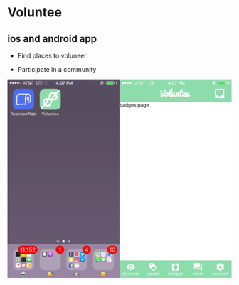 # Voluntee

## ios and android app

- Find places to voluneer

- Participate in a community

![screenshots](https://github.com/mini-eggs/Voluntee/blob/master/artwork/mocs.png?raw=true)